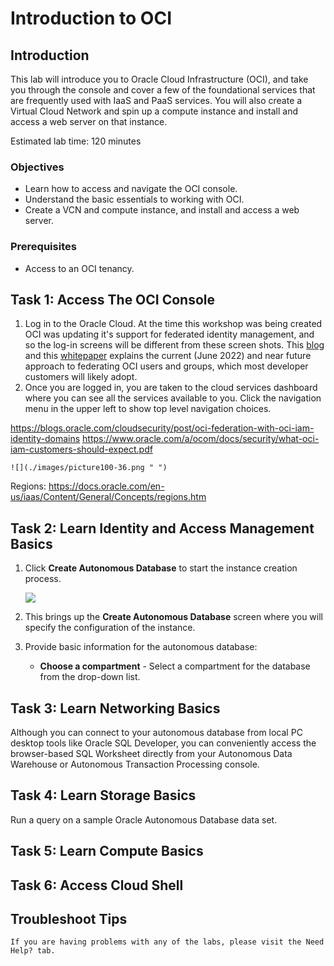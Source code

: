 
<!-- Updated June 15, 2022 -->
# Introduction to OCI

## Introduction

This lab will introduce you to Oracle Cloud Infrastructure (OCI), and take you through the console and cover a few of the foundational services that are frequently used with IaaS and PaaS services.  You will also create a Virtual Cloud Network and spin up a compute instance and install and access a web server on that instance.

[](youtube:a6Jm7lYaCWI)

Estimated lab time: 120 minutes

### Objectives

-   Learn how to access and navigate the OCI console.
-   Understand the basic essentials to working with OCI.
-   Create a VCN and compute instance, and install and access a web server.

### Prerequisites

-   Access to an OCI tenancy.  

## Task 1: Access The OCI Console

1. Log in to the Oracle Cloud.  At the time this workshop was being created OCI was updating it's support for federated identity management, and so the log-in screens will be different from these screen shots.  This [blog](https://blogs.oracle.com/cloudsecurity/post/oci-federation-with-oci-iam-identity-domains) and this [whitepaper](https://www.oracle.com/a/ocom/docs/security/what-oci-iam-customers-should-expect.pdf) explains the current (June 2022) and near future approach to federating OCI users and groups, which most developer customers will likely adopt.
2. Once you are logged in, you are taken to the cloud services dashboard where you can see all the services available to you. Click the navigation menu in the upper left to show top level navigation choices.

https://blogs.oracle.com/cloudsecurity/post/oci-federation-with-oci-iam-identity-domains
https://www.oracle.com/a/ocom/docs/security/what-oci-iam-customers-should-expect.pdf


    ![](./images/picture100-36.png " ")

Regions:  https://docs.oracle.com/en-us/iaas/Content/General/Concepts/regions.htm
    
## Task 2: Learn Identity and Access Management Basics

1. Click **Create Autonomous Database** to start the instance creation process.


    ![](./images/picture100-23.png " ")


2.  This brings up the __Create Autonomous Database__ screen where you will specify the configuration of the instance.
3. Provide basic information for the autonomous database:

    - __Choose a compartment__ - Select a compartment for the database from the drop-down list.
   
## Task 3: Learn Networking Basics

Although you can connect to your autonomous database from local PC desktop tools like Oracle SQL Developer, you can conveniently access the browser-based SQL Worksheet directly from your Autonomous Data Warehouse or Autonomous Transaction Processing console.

## Task 4: Learn Storage Basics

Run a query on a sample Oracle Autonomous Database data set.

## Task 5: Learn Compute Basics

## Task 6: Access Cloud Shell


## Troubleshoot Tips

    If you are having problems with any of the labs, please visit the Need Help? tab.


